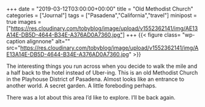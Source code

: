 +++
date = "2019-03-12T03:00:00+00:00"
title = "Old Methodist Church"
categories = ["Journal"]
tags = ["Pasadena","California","travel"]
minipost = true
images = ["https://res.cloudinary.com/tobyblog/image/upload/v1552362141/img/AE13A14E-DB5D-4644-B34E-A376AD0A7360.jpg"]
+++
{{< figure class= "wp-caption alignnone" alt="" src="https://res.cloudinary.com/tobyblog/image/upload/v1552362141/img/AE13A14E-DB5D-4644-B34E-A376AD0A7360.jpg" >}}

The interesting things you run across when you decide to walk the mile and a half back to the hotel instead of Uber-ing. This is an old Methodist Church in the Playhouse District of Pasadena. Almost looks like an entrance to another world. A secret garden. A little foreboding perhaps. 

There was a lot about this area I’d like to explore. I’ll be back again.
